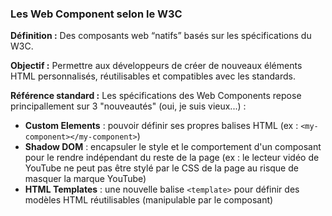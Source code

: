 ### Les Web Component selon le W3C

**Définition :** Des composants web “natifs” basés sur les spécifications du W3C.

**Objectif :** Permettre aux développeurs de créer de nouveaux éléments HTML personnalisés, réutilisables et compatibles avec les standards.

**Référence standard :** Les spécifications des Web Components repose principallement sur 3 "nouveautés" (oui, je suis vieux...) :
- **Custom Elements** : pouvoir définir ses propres balises HTML (ex : `<my-component></my-component>`)
- **Shadow DOM** : encapsuler le style et le comportement d'un composant pour le rendre 
indépendant du reste de la page (ex : le lecteur vidéo de YouTube ne peut pas être stylé par le CSS de la page au risque de masquer la marque YouTube)
- **HTML Templates** : une nouvelle balise `<template>` pour définir des modèles HTML réutilisables (manipulable par le composant)
